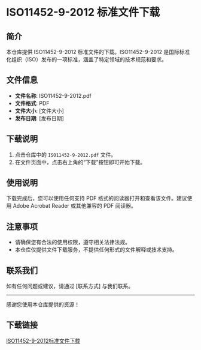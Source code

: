 # ISO11452-9-2012 标准文件下载

## 简介

本仓库提供 ISO11452-9-2012 标准文件的下载。ISO11452-9-2012 是国际标准化组织（ISO）发布的一项标准，涵盖了特定领域的技术规范和要求。

## 文件信息

- **文件名称**: ISO11452-9-2012.pdf
- **文件格式**: PDF
- **文件大小**: [文件大小]
- **发布日期**: [发布日期]

## 下载说明

1. 点击仓库中的 `ISO11452-9-2012.pdf` 文件。
2. 在文件页面中，点击右上角的“下载”按钮即可开始下载。

## 使用说明

下载完成后，您可以使用任何支持 PDF 格式的阅读器打开和查看该文件。建议使用 Adobe Acrobat Reader 或其他兼容的 PDF 阅读器。

## 注意事项

- 请确保您有合法的使用权限，遵守相关法律法规。
- 本仓库仅提供文件下载服务，不提供任何形式的文件解释或技术支持。

## 联系我们

如有任何问题或建议，请通过 [联系方式] 与我们联系。

---

感谢您使用本仓库提供的资源！

## 下载链接

[ISO11452-9-2012标准文件下载](https://pan.quark.cn/s/a0d94e746dcc)